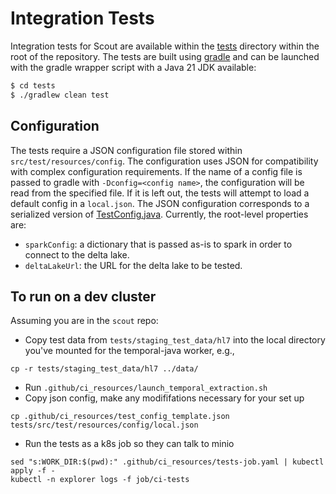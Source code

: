 # Integration Tests

Integration tests for Scout are available within the [tests](../../tests) directory within the root of the repository. The tests are built
using [gradle](https://gradle.org/) and can be launched with the gradle wrapper script with a Java 21 JDK available:

```bash
$ cd tests
$ ./gradlew clean test
```

## Configuration

The tests require a JSON configuration file stored within `src/test/resources/config`. The configuration uses JSON
for compatibility with complex configuration requirements. If the name of a config file is passed to gradle with
`-Dconfig=<config name>`, the configuration will be read from the specified file. If it is left out, the tests will
attempt to load a default config in a `local.json`. The JSON configuration corresponds to a serialized version of
[TestConfig.java](../../tests/src/test/java/edu/washu/tag/TestConfig.java). Currently, the root-level properties are:
* `sparkConfig`: a dictionary that is passed as-is to spark in order to connect to the delta lake.
* `deltaLakeUrl`: the URL for the delta lake to be tested.

## To run on a dev cluster

Assuming you are in the `scout` repo:
* Copy test data from `tests/staging_test_data/hl7` into the local directory you've mounted for the temporal-java worker, e.g.,
```
cp -r tests/staging_test_data/hl7 ../data/
```
* Run `.github/ci_resources/launch_temporal_extraction.sh`
* Copy json config, make any modififations necessary for your set up
```
cp .github/ci_resources/test_config_template.json tests/src/test/resources/config/local.json
```
* Run the tests as a k8s job so they can talk to minio
```
sed "s:WORK_DIR:$(pwd):" .github/ci_resources/tests-job.yaml | kubectl apply -f -
kubectl -n explorer logs -f job/ci-tests
```
